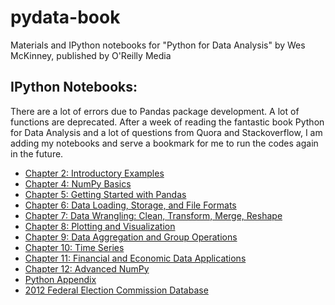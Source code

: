 # pydata-book

Materials and IPython notebooks for "Python for Data Analysis" by Wes McKinney,
published by O'Reilly Media

## IPython Notebooks:
There are a lot of errors due to Pandas package development. A lot of functions are deprecated. After a week of reading the fantastic book Python for Data Analysis and a lot of questions from Quora and Stackoverflow, I am adding my notebooks and serve a bookmark for me to run the codes again in the future.

* [Chapter 2: Introductory Examples](https://github.com/wangruinju/pydata-book/blob/master/Rui_chapter2.ipynb)
* [Chapter 4: NumPy Basics](https://github.com/wangruinju/pydata-book/blob/master/Rui_chapter4.ipynb)
* [Chapter 5: Getting Started with Pandas](https://github.com/wangruinju/pydata-book/blob/master/Rui_chapter5.ipynb)
* [Chapter 6: Data Loading, Storage, and File Formats](https://github.com/wangruinju/pydata-book/blob/master/Rui_chapter6.ipynb)
* [Chapter 7: Data Wrangling: Clean, Transform, Merge, Reshape](https://github.com/wangruinju/pydata-book/blob/master/Rui_chapter7.ipynb)
* [Chapter 8: Plotting and Visualization](https://github.com/wangruinju/pydata-book/blob/master/Rui_chapter8.ipynb)
* [Chapter 9: Data Aggregation and Group Operations](https://github.com/wangruinju/pydata-book/blob/master/Rui_chapter9.ipynb)
* [Chapter 10: Time Series](https://github.com/wangruinju/pydata-book/blob/master/Rui_chapter10.ipynb)
* [Chapter 11: Financial and Economic Data Applications](https://github.com/wangruinju/pydata-book/blob/master/Rui_chapter11.ipynb)
* [Chapter 12: Advanced NumPy](https://github.com/wangruinju/pydata-book/blob/master/Rui_chapter12.ipynb)
* [Python Appendix](http://nbviewer.ipython.org/github/pydata/pydata-book/blob/master/appendix_python.ipynb)
* [2012 Federal Election Commission Database](http://nbviewer.ipython.org/github/pydata/pydata-book/blob/master/fec_study.ipynb)

[1]: http://shop.oreilly.com/product/0636920050896.do
[2]: https://github.com/wesm/pydata-book/tree/2nd-edition
